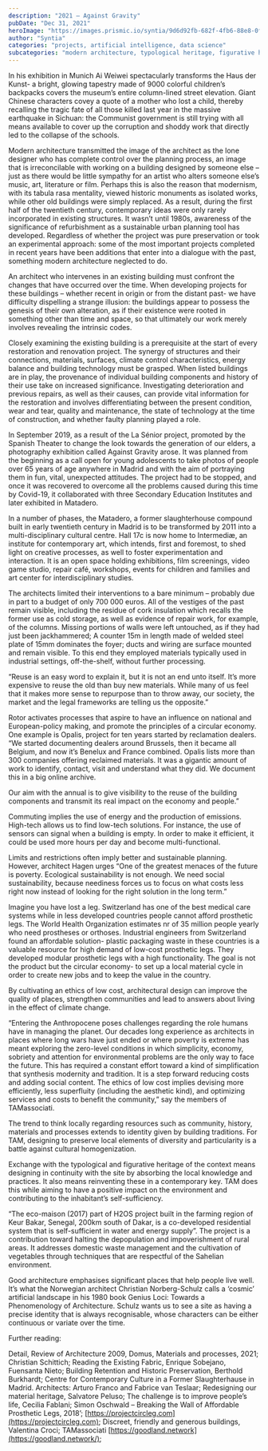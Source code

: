 ```yaml
---
description: "2021 – Against Gravity"
pubDate: "Dec 31, 2021"
heroImage: "https://images.prismic.io/syntia/9d6d92fb-682f-4fb6-88e8-0f5eaefc79dd_navesgravedad-1.jpg?auto=compress,format"
author: "Syntia"
categories: "projects, artificial intelligence, data science"
subcategories: "modern architecture, typological heritage, figurative heritage, cultural homogenization"
---
```


In his exhibition in Munich Ai Weiwei spectacularly transforms the Haus der Kunst- a bright, glowing tapestry made of 9000 colorful children’s backpacks covers the museum’s entire column-lined street elevation. Giant Chinese characters covey a quote of a mother who lost a child, thereby recalling the tragic fate of all those killed last year in the massive earthquake in Sichuan: the Communist government is still trying with all means available to cover up the corruption and shoddy work that directly led to the collapse of the schools.

Modern architecture transmitted the image of the architect as the lone designer who has complete control over the planning process, an image that is irreconcilable with working on a building designed by someone else – just as there would be little sympathy for an artist who alters someone else’s music, art, literature or film. Perhaps this is also the reason that modernism, with its tabula rasa mentality, viewed historic monuments as isolated works, while other old buildings were simply replaced. As a result, during the first half of the twentieth century, contemporary ideas were only rarely incorporated in existing structures. It wasn’t until 1980s, awareness of the significance of refurbishment as a sustainable urban planning tool has developed. Regardless of whether the project was pure preservation or took an experimental approach: some of the most important projects completed in recent years have been additions that enter into a dialogue with the past, something modern architecture neglected to do.

An architect who intervenes in an existing building must confront the changes that have occurred over the time. When developing projects for these buildings – whether recent in origin or from the distant past- we have difficulty dispelling a strange illusion: the buildings appear to possess the genesis of their own alteration, as if their existence were rooted in something other than time and space, so that ultimately our work merely involves revealing the intrinsic codes.

Closely examining the existing building is a prerequisite at the start of every restoration and renovation project. The synergy of structures and their connections, materials, surfaces, climate control characteristics, energy balance and building technology must be grasped. When listed buildings are in play, the provenance of individual building components and history of their use take on increased significance. Investigating deterioration and previous repairs, as well as their causes, can provide vital information for the restoration and involves differentiating between the present condition, wear and tear, quality and maintenance, the state of technology at the time of construction, and whether faulty planning played a role.

In September 2019, as a result of the La Sénior project, promoted by the Spanish Theater to change the look towards the generation of our elders, a photography exhibition called Against Gravity arose. It was planned from the beginning as a call open for young adolescents to take photos of people over 65 years of age anywhere in Madrid and with the aim of portraying them in fun, vital, unexpected attitudes. The project had to be stopped, and once it was recovered to overcome all the problems caused during this time by Covid-19, it collaborated with three Secondary Education Institutes and later exhibited in Matadero.

In a number of phases, the Matadero, a former slaughterhouse compound built in early twentieth century in Madrid is to be transformed by 2011 into a multi-disciplinary cultural centre. Hall 17c is now home to Intermediæ, an institute for contemporary art, which intends, first and foremost, to shed light on creative processes, as well to foster experimentation and interaction. It is an open space holding exhibitions, film screenings, video game studio, repair café, workshops, events for children and families and art center for interdisciplinary studies.

The architects limited their interventions to a bare minimum – probably due in part to a budget of only 700 000 euros. All of the vestiges of the past remain visible, including the residue of cork insulation which recalls the former use as cold storage, as well as evidence of repair work, for example, of the columns. Missing portions of walls were left untouched, as if they had just been jackhammered; A counter 15m in length made of welded steel plate of 15mm dominates the foyer; ducts and wiring are surface mounted and remain visible. To this end they employed materials typically used in industrial settings, off-the-shelf, without further processing.

“Reuse is an easy word to explain it, but it is not an end unto itself. It’s more expensive to reuse the old than buy new materials. While many of us feel that it makes more sense to repurpose than to throw away, our society, the market and the legal frameworks are telling us the opposite.”

Rotor activates processes that aspire to have an influence on national and European-policy making, and promote the principles of a circular economy. One example is Opalis, project for ten years started by reclamation dealers. “We started documenting dealers around Brussels, then it became all Belgium, and now it’s Benelux and France combined. Opalis lists more than 300 companies offering reclaimed materials. It was a gigantic amount of work to identify, contact, visit and understand what they did. We document this in a big online archive.

Our aim with the annual is to give visibility to the reuse of the building components and transmit its real impact on the economy and people.”

Commuting implies the use of energy and the production of emissions. High-tech allows us to find low-tech solutions. For instance, the use of sensors can signal when a building is empty. In order to make it efficient, it could be used more hours per day and become multi-functional.

Limits and restrictions often imply better and sustainable planning. However, architect Hagen urges “One of the greatest menaces of the future is poverty. Ecological sustainability is not enough. We need social sustainability, because neediness forces us to focus on what costs less right now instead of looking for the right solution in the long term.”

Imagine you have lost a leg. Switzerland has one of the best medical care systems while in less developed countries people cannot afford prosthetic legs. The World Health Organization estimates nr of 35 million people yearly who need prostheses or orthoses. Industrial engineers from Switzerland found an affordable solution- plastic packaging waste in these countries is a valuable resource for high demand of low-cost prosthetic legs. They developed modular prosthetic legs with a high functionality. The goal is not the product but the circular economy- to set up a local material cycle in order to create new jobs and to keep the value in the country.

By cultivating an ethics of low cost, architectural design can improve the quality of places, strengthen communities and lead to answers about living in the effect of climate change.

“Entering the Anthropocene poses challenges regarding the role humans have in managing the planet. Our decades long experience as architects in places where long wars have just ended or where poverty is extreme has meant exploring the zero-level conditions in which simplicity, economy, sobriety and attention for environmental problems are the only way to face the future. This has required a constant effort toward a kind of simplification that synthesis modernity and tradition. It is a step forward reducing costs and adding social content. The ethics of low cost implies devising more efficiently, less superfluity (including the aesthetic kind), and optimizing services and costs to benefit the community,” say the members of TAMassociati.

The trend to think locally regarding resources such as community, history, materials and processes extends to identity given by building traditions. For TAM, designing to preserve local elements of diversity and particularity is a battle against cultural homogenization.

Exchange with the typological and figurative heritage of the context means designing in continuity with the site by absorbing the local knowledge and practices. It also means reinventing these in a contemporary key. TAM does this while aiming to have a positive impact on the environment and contributing to the inhabitant’s self-sufficiency.

“The eco-maison (2017) part of H2OS project built in the farming region of Keur Bakar, Senegal, 200km south of Dakar, is a co-developed residential system that is self-sufficient in water and energy supply”. The project is a contribution toward halting the depopulation and impoverishment of rural areas. It addresses domestic waste management and the cultivation of vegetables through techniques that are respectful of the Sahelian environment.

Good architecture emphasises significant places that help people live well. It’s what the Norwegian architect Christian Norberg-Schulz calls a ‘cosmic’ artificial landscape in his 1980 book Genius Loci: Towards a Phenomenology of Architecture. Schulz wants us to see a site as having a precise identity that is always recognisable, whose characters can be either continuous or variate over the time.

Further reading:

Detail, Review of Architecture 2009, Domus, Materials and processes, 2021; Christian Schittich; Reading the Existing Fabric, Enrique Sobejano, Fuensanta Nieto; Building Retention and Historic Preservation, Berthold Burkhardt; Centre for Contemporary Culture in a Former Slaughterhause in Madrid. Architects: Arturo Franco and Fabrice van Teslaar; Redesigning our material heritage, Salvatore Peluso; The challenge is to improve people’s life, Cecilia Fablani; Simon Oschwald – Breaking the Wall of Affordable Prosthetic Legs, 2018’; [https://projectcircleg.com](https://projectcircleg.com); Discreet, friendly and generous buildings, Valentina Croci; TAMassociati [https://goodland.network](https://goodland.network/);